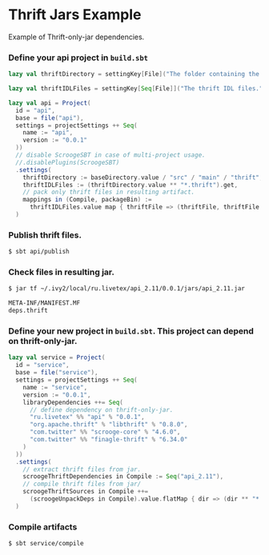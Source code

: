 # Thrift Jars Example

Example of Thrift-only-jar dependencies.

### Define your api project in `build.sbt`

```scala
lazy val thriftDirectory = settingKey[File]("The folder containing the thrift IDL files.")

lazy val thriftIDLFiles = settingKey[Seq[File]]("The thrift IDL files.")

lazy val api = Project(
  id = "api",
  base = file("api"),
  settings = projectSettings ++ Seq(
    name := "api",
    version := "0.0.1"
  ))
  // disable ScroogeSBT in case of multi-project usage.
  //.disablePlugins(ScroogeSBT)
  .settings(
    thriftDirectory := baseDirectory.value / "src" / "main" / "thrift",
    thriftIDLFiles := (thriftDirectory.value ** "*.thrift").get,
    // pack only thrift files in resulting artifact.
    mappings in (Compile, packageBin) :=
      thriftIDLFiles.value map { thriftFile => (thriftFile, thriftFile.name) }
  )
```

### Publish thrift files.

```bash
$ sbt api/publish
```

### Check files in resulting jar.
```bash
$ jar tf ~/.ivy2/local/ru.livetex/api_2.11/0.0.1/jars/api_2.11.jar

META-INF/MANIFEST.MF
deps.thrift
```

### Define your new project in `build.sbt`. This project can depend on thrift-only-jar.
```scala
lazy val service = Project(
  id = "service",
  base = file("service"),
  settings = projectSettings ++ Seq(
    name := "service",
    version := "0.0.1",
    libraryDependencies ++= Seq(
      // define dependency on thrift-only-jar.
      "ru.livetex" %% "api" % "0.0.1",
      "org.apache.thrift" % "libthrift" % "0.8.0",
      "com.twitter" %% "scrooge-core" % "4.6.0",
      "com.twitter" %% "finagle-thrift" % "6.34.0"
    )
  ))
  .settings(
    // extract thrift files from jar.
    scroogeThriftDependencies in Compile := Seq("api_2.11"),
    // compile thrift files from jar/
    scroogeThriftSources in Compile ++=
      (scroogeUnpackDeps in Compile).value.flatMap { dir => (dir ** "*.thrift").get }
  )
```

### Compile artifacts
```bash
$ sbt service/compile
```
